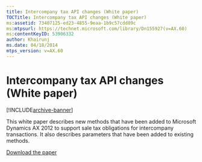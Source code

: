```yaml
---
title: Intercompany tax API changes (White paper)
TOCTitle: Intercompany tax API changes (White paper)
ms:assetid: 73407125-ed23-4855-9eaa-1b9c57cdd89c
ms:mtpsurl: https://technet.microsoft.com/library/Dn155927(v=AX.60)
ms:contentKeyID: 53906332
author: Khairunj
ms.date: 04/18/2014
mtps_version: v=AX.60
---
```


# Intercompany tax API changes (White paper) 


[!INCLUDE[archive-banner](includes/archive-banner.md)]


This white paper describes new methods that have been added to Microsoft Dynamics AX 2012 to support sale tax obligations for intercompany transactions. It also describes parameters that have been added to existing methods.

[Download the paper](https://go.microsoft.com/fwlink/?linkid=294099)

  


